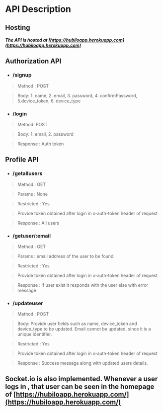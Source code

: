 # API Description

## Hosting
##### The API is hosted at [https://hubiloapp.herokuapp.com](https://hubiloapp.herokuapp.com)


## Authorization API

* ### /signup

> Method : POST

> Body: 1. name, 2. email, 3. password, 4. confirmPassword, 5.device_token, 6. device_type

* ### /login
> Method: POST

> Body: 1. email, 2. password

> Response : Auth token

## Profile API

 * ### /getallusers
> Method : GET

> Params : None

> Restricted : Yes

> Provide token obtained after login in x-auth-token header of request

> Response : All users

* ### /getuser/:email
> Method : GET

> Params : email address of the user to be found

> Restricted : Yes

> Provide token obtained after login in x-auth-token header of request

> Response : If user exist it responds with the user else with error message


* ### /updateuser
> Method : POST

> Body: Provide user fields such as name, device_token and device_type to be updated. Email cannot be updated, since it is a unique identifier.

> Restricted : Yes

> Provide token obtained after login in x-auth-token header of request

> Response : Success message along with updated users details.


## Socket.io is also implemented. Whenever a user logs in , that user can be seen in the homepage of [https://hubiloapp.herokuapp.com/](https://hubiloapp.herokuapp.com/)
